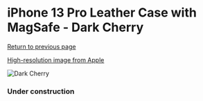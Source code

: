# iPhone 13 Pro Leather Case with MagSafe - Dark Cherry

[Return to previous page](/iphone_13)

[High-resolution image from Apple](https://store.storeimages.cdn-apple.com/8756/as-images.apple.com/is/MM1A3?wid=4500&hei=4500&fmt=png)

<div style="width: 384px"><img src="/everyphone/MM1A3.png" alt="Dark Cherry"></div>

### Under construction
